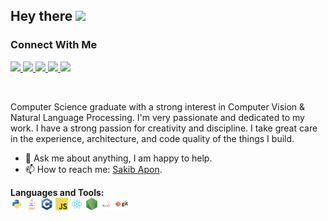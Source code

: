 ## Hey there    <img src="https://media.giphy.com/media/hvRJCLFzcasrR4ia7z/giphy.gif" width="25px"> 

### Connect With Me

<p left="center">
	<!--<a href="https://twitter.com/sakibapon" target="_blank">
	  <img src="https://img.shields.io/badge/twitter-%231DA1F2.svg?&style=for-the-badge&logo=twitter&logoColor=white" height=25>
	</a> -->
	<a href="https://sakibapon.github.io/">
	  <img src="https://img.shields.io/badge/personal%20Site-000000?style=for-the-badge&logo=personal&logoColor=white" height=25>
	</a>
	<a href="https://scholar.google.com/citations?user=Y9KajaYAAAAJ&hl=en&authuser=1">
	  <img src="https://img.shields.io/badge/GOOGLE%20SCHOALAR-A0C3FF?style=for-the-badge&logo=personal&logoColor=blue" height=25>
	</a>
	<a href="mailto:sakibapon07@gmail.com">
	  <img src="https://img.shields.io/badge/Gmail-D14836?style=for-the-badge&logo=gmail&logoColor=white" height=25>
	</a>
	<a href="https://www.linkedin.com/in/sakibapon/" target="_blank">
	  <img src="https://img.shields.io/badge/linkedin-%230077B5.svg?&style=for-the-badge&logo=linkedin&logoColor=white" height=25>
	</a>
	<a href="https://www.github.com/sakibapon" target="_blank">
	  <img src="https://img.shields.io/badge/github-F1EFEC?style=for-the-badge&logo=github&logoColor=black" height=25>
	</a> 
	<!--<a href="https://www.facebook.com/sakibapon101" target="_blank">
	  <img src="https://img.shields.io/badge/Facebook-1877F2?style=for-the-badge&logo=facebook&logoColor=white" height=25>
	</a> 
	<a href="https://github.com/sakibapon/">
    	<img src="https://komarev.com/ghpvc/?username=sakibapon" alt="visitors" />
	</a> -->
</p>

<br/>

Computer Science graduate with a strong interest in Computer Vision & Natural Language Processing. I'm very passionate and dedicated to my work. I have a strong passion for creativity and discipline. I take great care in the experience, architecture, and code quality of the things I build.


 <!-- <img align="right" alt="GIF" src="https://github.com/Sakibapon/sakibapon/blob/main/code.gif?raw=true" width="500" height="320"/> -->
  
- 💬 Ask me about anything, I am happy to help.
- 📫 How to reach me: [Sakib Apon](https://www.linkedin.com/in/sakibapon/).


**Languages and Tools:**  
	<code><img height="20" src="https://raw.githubusercontent.com/github/explore/80688e429a7d4ef2fca1e82350fe8e3517d3494d/topics/python/python.png"></code>
	<code><img height="20" src="https://raw.githubusercontent.com/github/explore/80688e429a7d4ef2fca1e82350fe8e3517d3494d/topics/java/java.png"></code>
	<code><img height="20" src="https://raw.githubusercontent.com/github/explore/80688e429a7d4ef2fca1e82350fe8e3517d3494d/topics/cpp/cpp.png"></code>
	<code><img height="20" src="https://raw.githubusercontent.com/github/explore/80688e429a7d4ef2fca1e82350fe8e3517d3494d/topics/javascript/javascript.png"></code>
	<code><img height="20" src="https://raw.githubusercontent.com/github/explore/80688e429a7d4ef2fca1e82350fe8e3517d3494d/topics/react/react.png"></code>
	<code><img height="20" src="https://raw.githubusercontent.com/github/explore/80688e429a7d4ef2fca1e82350fe8e3517d3494d/topics/nodejs/nodejs.png"></code>
	<code><img height="20" src="https://raw.githubusercontent.com/github/explore/80688e429a7d4ef2fca1e82350fe8e3517d3494d/topics/mysql/mysql.png"></code>
	<code><img height="20" src="https://raw.githubusercontent.com/github/explore/80688e429a7d4ef2fca1e82350fe8e3517d3494d/topics/git/git.png"></code>

<!-- <img height="180em" src="https://github-readme-stats.vercel.app/api/top-langs/?username=sakibapon&show_icons=true&hide_border=true&layout=compact&langs_count=8"/> -->
